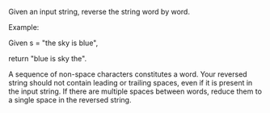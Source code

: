 Given an input string, reverse the string word by word.

Example:

Given s = "the sky is blue",

return "blue is sky the".

A sequence of non-space characters constitutes a word.
Your reversed string should not contain leading or trailing spaces, even if it is present in the input string.
If there are multiple spaces between words, reduce them to a single space in the reversed string.
